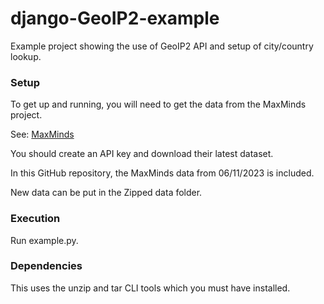 # django-GeoIP2-example

Example project showing the use of GeoIP2 API and setup of city/country lookup.

### Setup

To get up and running, you will need to get the data from the MaxMinds project. 

See: [MaxMinds](https://dev.maxmind.com/geoip/geolite2-free-geolocation-data)

You should create an API key and download their latest dataset.

In this GitHub repository, the MaxMinds data from 06/11/2023 is included.

New data can be put in the Zipped data folder.

### Execution

Run example.py.

### Dependencies

This uses the unzip and tar CLI tools which you must have installed.

